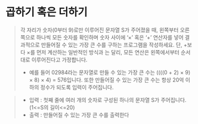 # 곱하기 혹은 더하기

> 각 자리가 숫자(0부터 9)로만 이루어진 문자열 S가 주어졌을 때, 왼쪽부터 오른쪽으로 하나씩
모든 숫자를 확인하며 숫자 사이에 ‘×’ 혹은 ‘+’ 연산자를 넣어 결과적으로 만들어질 수 있는
가장 큰 수를 구하는 프로그램을 작성하세요. 단, +보다 ×를 먼저 계산하는 일반적인 방식과
는 달리, 모든 연산은 왼쪽에서부터 순서대로 이루어진다고 가정합니다.
> * 예를 들어 02984라는 문자열로 만들 수 있는 가장 큰 수는 ((((0 + 2) × 9) × 8) × 4) = 576입니다.
또한 만들어질 수 있는 가장 큰 수는 항상 20억 이하의 정수가 되도록 입력이 주어집니다.

> * 입력 : 첫째 줄에 여러 개의 숫자로 구성된 하나의 문자열 S가 주어집니다. (1<=S의 길이<=20)
> * 출력 : 만들어질 수 있는 가장 큰 수를 출력한다
>
